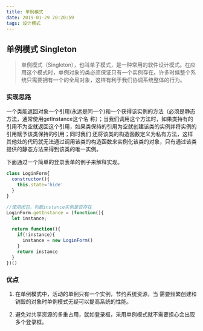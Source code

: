 ```yaml
---
title: 单例模式
date: 2019-01-29 20:20:59
tags: 设计模式
---
```


## 单例模式 Singleton
> 单例模式（Singleton），也叫单子模式，是一种常用的软件设计模式。在应用这个模式时，单例对象的类必须保证只有一个实例存在。许多时候整个系统只需要拥有一个的全局对象，这样有利于我们协调系统整体的行为。

### 实现思路
一个类能返回对象一个引用(永远是同一个)和一个获得该实例的方法（必须是静态方法，通常使用getInstance这个名 称）；当我们调用这个方法时，如果类持有的引用不为空就返回这个引用，如果类保持的引用为空就创建该类的实例并将实例的引用赋予该类保持的引用；同时我们 还将该类的构造函数定义为私有方法，这样其他处的代码就无法通过调用该类的构造函数来实例化该类的对象，只有通过该类提供的静态方法来得到该类的唯一实例。 

下面通过一个简单的登录表单的例子来解释实现。
```js
class LoginForm{
  constructor(){
    this.state='hide'
  }
}

//使用闭包，判断instance实例是否存在
LoginForm.getInstance = (function(){
  let instance;

  return function(){
    if(!instance){
      instance = new LoginForm()
    }
    return instance
  }
})()
```

### 优点
1. 在单例模式中，活动的单例只有一个实例，节约系统资源，当 需要频繁创建和销毁的对象时单例模式无疑可以提高系统的性能。

2. 避免对共享资源的多重占用，就如登录框，采用单例模式就不需要担心会出现多个登录框。